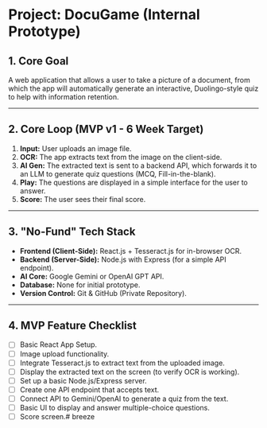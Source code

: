 # Project: DocuGame (Internal Prototype)

## 1. Core Goal

A web application that allows a user to take a picture of a document, from which the app will automatically generate an interactive, Duolingo-style quiz to help with information retention.

---

## 2. Core Loop (MVP v1 - 6 Week Target)

1.  **Input:** User uploads an image file.
2.  **OCR:** The app extracts text from the image on the client-side.
3.  **AI Gen:** The extracted text is sent to a backend API, which forwards it to an LLM to generate quiz questions (MCQ, Fill-in-the-blank).
4.  **Play:** The questions are displayed in a simple interface for the user to answer.
5.  **Score:** The user sees their final score.

---

## 3. "No-Fund" Tech Stack

* **Frontend (Client-Side):** React.js + Tesseract.js for in-browser OCR.
* **Backend (Server-Side):** Node.js with Express (for a simple API endpoint).
* **AI Core:** Google Gemini or OpenAI GPT API.
* **Database:** None for initial prototype.
* **Version Control:** Git & GitHub (Private Repository).

---

## 4. MVP Feature Checklist

- [ ] Basic React App Setup.
- [ ] Image upload functionality.
- [ ] Integrate Tesseract.js to extract text from the uploaded image.
- [ ] Display the extracted text on the screen (to verify OCR is working).
- [ ] Set up a basic Node.js/Express server.
- [ ] Create one API endpoint that accepts text.
- [ ] Connect API to Gemini/OpenAI to generate a quiz from the text.
- [ ] Basic UI to display and answer multiple-choice questions.
- [ ] Score screen.# breeze